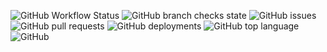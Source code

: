 ![GitHub Workflow Status](https://img.shields.io/github/workflow/status/gabrielsmenezes/brasilprev/Java%20CI%20with%20Maven) 
![GitHub branch checks state](https://img.shields.io/github/checks-status/gabrielsmenezes/brasilprev/main) ![GitHub issues](https://img.shields.io/github/issues/gabrielsmenezes/brasilprev) ![GitHub pull requests](https://img.shields.io/github/issues-pr/gabrielsmenezes/brasilprev) ![GitHub deployments](https://img.shields.io/github/deployments/gabrielsmenezs/brasilprev/production) ![GitHub top language](https://img.shields.io/github/languages/top/gabrielsmenezes/brasilprev) ![GitHub](https://img.shields.io/github/license/gabrielsmenezes/brasilprev)